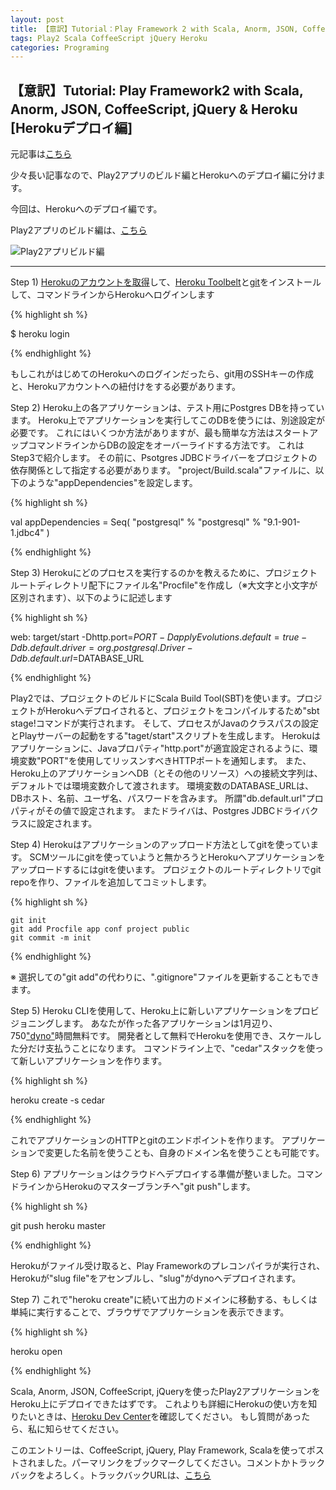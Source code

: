 ```yaml
---
layout: post
title: 【意訳】Tutorial：Play Framework 2 with Scala, Anorm, JSON, CoffeeScript, jQuery & Heroku [Herokuデプロイ編]
tags: Play2 Scala CoffeeScript jQuery Heroku
categories: Programing
---
```

【意訳】Tutorial: Play Framework2 with Scala, Anorm, JSON, CoffeeScript, jQuery & Heroku　[Herokuデプロイ編]
-----------------

元記事は[こちら](http://www.jamesward.com/2012/02/21/play-framework-2-with-scala-anorm-json-coffeescript-jquery-heroku)

少々長い記事なので、Play2アプリのビルド編とHerokuへのデプロイ編に分けます。

今回は、Herokuへのデプロイ編です。

Play2アプリのビルド編は、[こちら](http://modalsoul.github.com/Programing/2012/02/29/play2-scala-anorm-json-coffeescript-jquery-heroku/)

![Play2アプリビルド編](http://capture.heartrails.com/200x150/cool?http://modalsoul.github.com/Programing/2012/02/29/play2-scala-anorm-json-coffeescript-jquery-heroku/)
<hr />

Step 1) [Herokuのアカウントを取得](http://heroku.com/signup)して、[Heroku Toolbelt](http://toolbelt.heroku.com/)と[git](http://git-scm.org/)をインストールして、コマンドラインからHerokuへログインします

{% highlight sh %}

$ heroku login

{% endhighlight %}

もしこれがはじめてのHerokuへのログインだったら、git用のSSHキーの作成と、Herokuアカウントへの紐付けをする必要があります。

Step 2) Heroku上の各アプリケーションは、テスト用にPostgres DBを持っています。
Heroku上でアプリケーションを実行してこのDBを使うには、別途設定が必要です。
これにはいくつか方法がありますが、最も簡単な方法はスタートアップコマンドラインからDBの設定をオーバーライドする方法です。
これはStep3で紹介します。
その前に、Psotgres JDBCドライバーをプロジェクトの依存関係として指定する必要があります。
"project/Build.scala"ファイルに、以下のような"appDependencies"を設定します。


{% highlight sh %}

   val appDependencies = Seq(
      "postgresql" % "postgresql" % "9.1-901-1.jdbc4"
    )

{% endhighlight %}


Step 3) Herokuにどのプロセスを実行するのかを教えるために、プロジェクトルートディレクトリ配下にファイル名"Procfile"を作成し（※大文字と小文字が区別されます）、以下のように記述します

{% highlight sh %}

web: target/start -Dhttp.port=$PORT -DapplyEvolutions.default=true -Ddb.default.driver=org.postgresql.Driver -Ddb.default.url=$DATABASE_URL

{% endhighlight %}


Play2では、プロジェクトのビルドにScala Build Tool(SBT)を使います。プロジェクトがHerokuへデプロイされると、プロジェクトをコンパイルするため"sbt stage!コマンドが実行されます。
そして、プロセスがJavaのクラスパスの設定とPlayサーバーの起動をする"taget/start"スクリプトを生成します。
Herokuはアプリケーションに、Javaプロパティ"http.port"が適宜設定されるように、環境変数"PORT"を使用してリッスンすべきHTTPポートを通知します。
また、Heroku上のアプリケーションへDB（とその他のリソース）への接続文字列は、デフォルトでは環境変数介して渡されます。
環境変数のDATABASE_URLは、DBホスト、名前、ユーザ名、パスワードを含みます。
所謂"db.default.url"プロパティがその値で設定されます。
またドライバは、Postgres JDBCドライバクラスに設定されます。


Step 4) Herokuはアプリケーションのアップロード方法としてgitを使っています。
SCMツールにgitを使っていようと無かろうとHerokuへアプリケーションをアップロードするにはgitを使います。
プロジェクトのルートディレクトリでgit repoを作り、ファイルを追加してコミットします。

{% highlight sh %}

	git init
	git add Procfile app conf project public
	git commit -m init

{% endhighlight %}


※ 選択しての"git add"の代わりに、".gitignore"ファイルを更新することもできます。


Step 5) Heroku CLIを使用して、Heroku上に新しいアプリケーションをプロビジョニングします。
あなたが作った各アプリケーションは1月辺り、750["dyno"](http://devcenter.heroku.com/articles/dynos)時間無料です。
開発者として無料でHerokuを使用でき、スケールした分だけ支払うことになります。
コマンドライン上で、"cedar"スタックを使って新しいアプリケーションを作ります。

{% highlight sh %}

heroku create -s cedar

{% endhighlight %}

これでアプリケーションのHTTPとgitのエンドポイントを作ります。
アプリケーションで変更した名前を使うことも、自身のドメイン名を使うことも可能です。


Step 6) アプリケーションはクラウドへデプロイする準備が整いました。コマンドラインからHerokuのマスターブランチへ"git push"します。


{% highlight sh %}

git push heroku master

{% endhighlight %}

Herokuがファイル受け取ると、Play Frameworkのプレコンパイラが実行され、Herokuが"slug file"をアセンブルし、"slug"がdynoへデプロイされます。


Step 7) これで"heroku create"に続いて出力のドメインに移動する、もしくは単純に実行することで、ブラウザでアプリケーションを表示できます。

{% highlight sh %}

heroku open

{% endhighlight %}

Scala, Anorm, JSON, CoffeeScript, jQueryを使ったPlay2アプリケーションをHeroku上にデプロイできたはずです。
これよりも詳細にHerokuの使い方を知りたいときは、[Heroku Dev Center](http://devcenter.heroku.com/)を確認してください。
もし質問があったら、私に知らせてください。

このエントリーは、CoffeeScript, jQuery, Play Framework, Scalaを使ってポストされました。パーマリンクをブックマークしてください。コメントかトラックバックをよろしく。トラックバックURLは、[こちら](http://www.jamesward.com/2012/02/21/play-framework-2-with-scala-anorm-json-coffeescript-jquery-heroku/trackback/)



